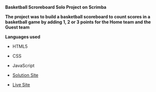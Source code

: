 **Basketball Scroreboard Solo Project on Scrimba**

**The project was to build a basketball scoreboard to count scores in a basketball game by adding 1, 2 or 3 points for the Home team and the Guest team**

**Languages used**

- HTML5 
- CSS
- JavaScript

- [Solution Site](https://github.com/ABQ4539/Basketball-scoreboard)
- [Live Site](https://abq4539.github.io/Basketball-scoreboard/)
